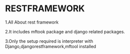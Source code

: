 # RESTFRAMEWORK
1.All About rest framework


2.It includes mftook package and django related packages.


3.Only the setup required is interpreter with Django,djangorestframework,mftool installed 

